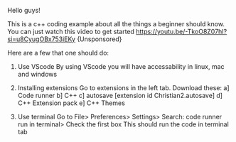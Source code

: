 Hello guys!

This is a c++ coding example about all the things a beginner should know.
You can just watch this video to get started https://youtu.be/-TkoO8Z07hI?si=u8CyugOBx753iEKy {Unsponsored}

Here are a few that one should do:

1. Use VScode
By using VScode you will have accessability in linux, mac and windows 

2. Installing extensions
Go to extensions in the left tab. Download these:
      a] Code runner
      b] C++
      c] autosave [extension id Christian2.autosave]
      d] C++ Extension pack
      e] C++ Themes

3. Use terminal
Go to File> Preferences> Settings> Search: code runner run in terminal> Check the first box
This should run the code in terminal tab



 
